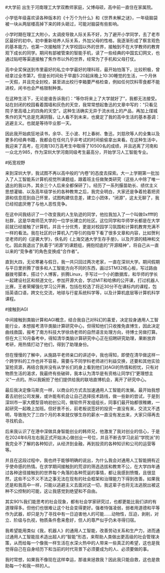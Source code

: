 #大学前
出生于河南理工大学双教师家庭，父博母硕，高中前一直住在家属院。

小学低年级喜欢读各种版本的《十万个为什么》和《世界未解之谜》，一年级脑袋被一块从两层楼高掉下来的砖头砸过，可能对脑袋有些影响。

小学时期在理工大附小，太调皮导致人际关系不好，为了避开小学同学，去了老市区最好的初中。初中重新培养人际关系，外加父母的性格，我逐渐形成了察言观色的基本能力，也第一次接触除了大学校园以外的世界，接触到不在大学教师的教育观下成长的同学。期间有部被管束的智能手机，读了一些经典的中国玄幻网文，也通过贴吧等渠道接触了焦作市以外的世界，经常为了手机和父母打仗。

高中全奖保送到市里最好的私立中学最好的理科班，最开始怕落下，比较积极，曾经拿过全市第7。但是长时间处于早晨5:20起床晚上10:30睡觉的生活，一个月休一天假，并且完全封校，甚至进出校行李箱要严格检查，例如任何饮料零食都不能进校，闲书也会严格限制种类。

在这种生活下，无论是谁告诉我们：“等你将来上了大学就好了”，我都无法接受。站在封闭的校园看着围墙和灰色的天空，我常常想起鲁迅的文章中写的：“只看见院子里高墙上的四角的天空”。这种生活确实无异于流水线上的产品，再加上煤城焦作的天气总是充满阴翳，让人看不到未来，也奠定了我的高中生活的基本基调：逃避主义。也就是等待毕业那一天。

因此我开始疯狂地读书，余华、王小波、村上春树、鲁迅，刘慈欣等人的全集以及更多的经典书籍，我都会在任何几乎非考试的时间偷偷拿出来看。在这种生活中，我迎来了高考，在河南130万高考生中取得了10500名的成绩，并且逃离了河南和一众北方985，作为深圳大学河南同级考生最高分，开始学习人工智能专业。

#拓宽视野

来到深圳大学，我试图不再以高中般的“内卷”的态度去探索。大一上学期第一批加入了人工智能系计算机视觉所课题组，跟着班主任做聚类研究（这些人中除了唯一退出的我以外，其余三个人后来全都保研了）。经历了一系列揠苗助长、绩优主义思想灌输、以及高年级学长的各种教育之后，我完全明白，大家还是争着抢着把资源和信息揽到自己怀里，试图构建信息差，建立小团体，“闭源”，这太无聊了，我已经彻底厌倦了与他人恶性竞争。

在这中间我结识了一个改变我的人生轨迹的同学，他拉我加入了一个叫做0xffff的社群，这是华南师范大学的一位学长建立的社区。这位同学和华师学长都是在大学前就已经接触了计算机，并且十分优秀，更是对校园学习氛围和计算机教育充满不一样的看法。我在社区的计算机入门导引的指导下看了很多文章和内容，比如贺利坚老师的的《逆袭大学》，佚名的《上海交通大学生存手册》，以及开源的精神和文化。因此我退出了执着于“闭源”的课题组，拥抱彻底的“开源精神”，将自己从一直以来的“竞争者”的角色变换成“合作者”。

直到大四，无论寒暑与假日，我一共只回过两次老家，一直在深圳大学。期间假期与平日里折腾了很多和人工智能方向不同的东西，画过STM32核心板，写过路由器拨号脚本，搭过个人博客，折腾Linux，手写过一个小的数据库，和华师的学长一起建设社区和频道文化，参加开源大会，学过MIT和哈佛的公开课，打过机器人比赛，王者荣耀强化学习公开赛，包括在校选了将近30分不在课标内的课程，包括英语口语，跨文化交流，地球与行星系统科学等，以及计算机底层等计算机科学课程。

#接触到AGI

中间接触到类脑计算和AGI概念，结合我自己对科幻的喜爱，决定投身通用人工智能行业，本想报考清华类脑计算研究中心，但得知他们只收推免直博生，因此决定曲线救国，报考了南方科技大学徐炀老师的自然语言处理方向，待博士另做打算。但在大三10月备考中，得知清华类脑计算研究中心正在招聘研究助理，果断放弃考研，用热情打动了他们，得到了助理身份。

但在慢慢的了解中，从施路平老师亲口的讲述中，我也得知，即使在清华做这样一个跨学科的工作也并不容易，需要与不同学科老师进行利益交换，还要和其他实验室抢资源，再结合我并没有从学长们的身上看到他们对AGI的热情和担忧，只有对物质生活的渴求，我最终有些破碎，我本认为清华是有资格让同学们“更理想主义”一点的。所以我婉拒了他们提供给我的联培直博机会，离开了研究中心。

最后我决定像马斯克一样，以商业的方式去加速通用人工智能的发展。最开始我想着去初创公司发展，或许能有机会让自己选择技术路线，做一些新的尝试，于是到深圳市一家大模型音响初创公司，做软件开发组组长，同事们最开始都很稚嫩，一起研究一起晚上加班。但好景不长，前老板说签好的投资一直没有来，交流又不透明，导致拖欠了三四个月的本来就仅够生存的薪水一直没有发出来，大家只得再去寻找机会。

后来我认识了在港中深做具身智能创业的韩师兄，他激发了我对创业的信心，于是在2024年6月左右我正式开始决心做创业一号位，并且不断去学习此前“学院派”的我完全不了解的各种知识，从经济到金融，再到投资的各种知识和公司的运营等等。

并且在这段过程中，我也终于能够明确的说出，为什么我会对通用人工智能拥有近乎使命感的热情。在求学期间接触到的荒谬的筛选选拔和教育不公，在大学四年通过各种途径接触到的世界每个角落的各种荒诞的事情，都让我感到愤慨，且很显然，这些不公不义不法之事无法在现有的社会框架和治理能力下得到改善。如果我还是和我高中一样，只能以逃避主义去面对这一切，我这辈子也将无法逃脱出被这种不公控制的可能，这让我感觉到绝望和不自由。

其实90%我们能思考的社会现象，都有社会学家研究过，也都更能比我们讲的有道理得多。但他们也很难让这个社会变得更好。强者恃强凌弱，弱者用道德和平等作为武器，却只是为了寻找中有一日迫害他人的可能......动物性，压迫，剥削，对立、阶级与仇视，物质条件愈来愈好，但人的尊严似乎仍未寻得归宿。

我希望能用类似《我，机器人》的通用人工智能，改善劳动关系和生产力，进而通过通用人工智能技术造出超人的“智能”形态，来帮助人类做出更高级的社会管理决策，从而给每一个像我一样生活在水深火热中的人带来一些真正的希望，这也是我觉得自己在自身经历下和当前的时代背景下必须要成为的人、必须要做的事。

我时常想，如果我不像现在这样幸运，那谁来拯救我？因此我只能自救，这也是救助每一个和我一样的人。
